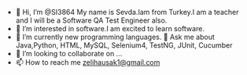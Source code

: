 - 👋 Hi, I’m @SI3864 My name is Sevda.Iam from Turkey.I am  a teacher and I will be a Software QA Test Engineer also. 
- 👀 I’m interested in software.I am excited to learn software.
- 🌱 I’m currently  new programming languages.
💬 Ask me about Java,Python, HTML, MySQL, Selenium4, TestNG, JUnit, Cucumber
- 💞️ I’m looking to collaborate on ...
- 📫 How to reach me zelihausak1@gmail.com

<!---
SI3864/SI3864 is a ✨ special ✨ repository because its `README.md` (this file) appears on your GitHub profile.
You can click the Preview link to take a look at your changes.

